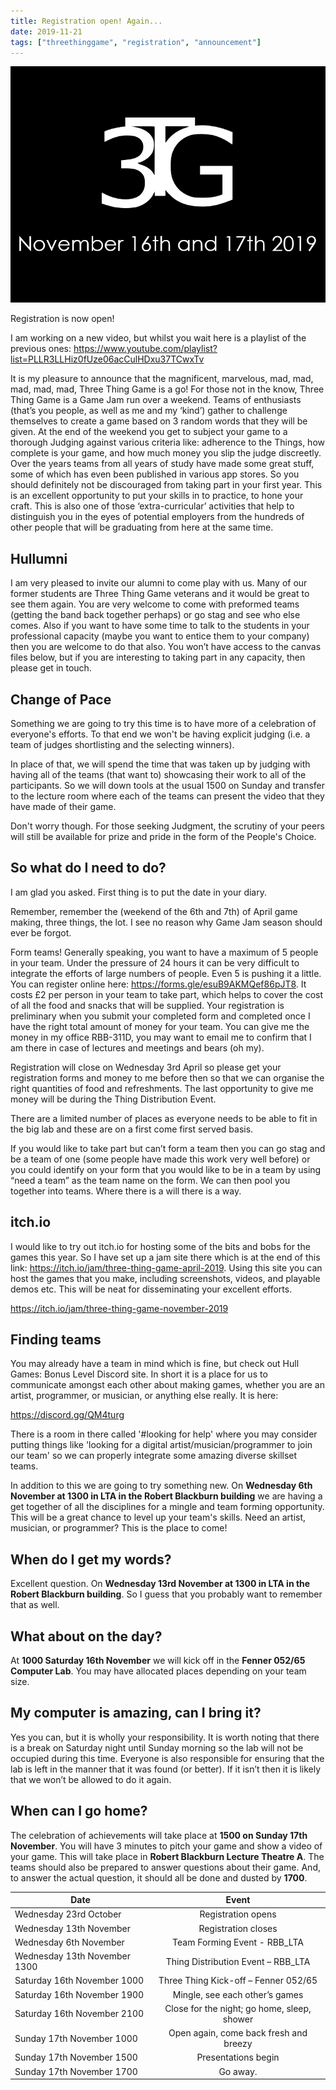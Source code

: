```yaml
---
title: Registration open! Again...
date: 2019-11-21
tags: ["threethinggame", "registration", "announcement"]
---
```

![alt text](/img/191116event/event.png "Save the date")

Registration is now open!

I am working on a new video, but whilst you wait here is a playlist of the previous ones: https://www.youtube.com/playlist?list=PLLR3LLHiz0fUze06acCulHDxu37TCwxTv


<!--more-->

It is my pleasure to announce that the magnificent, marvelous, mad, mad, mad, mad, mad, Three Thing Game is a go!
For those not in the know, Three Thing Game is a Game Jam run over a weekend. Teams of enthusiasts (that’s you people, as well as me and my ‘kind’) gather to challenge themselves to create a game based on 3 random words that they will be given. At the end of the weekend you get to subject your game to a thorough Judging against various criteria like: adherence to the Things, how complete is your game, and how much money you slip the judge discreetly.
Over the years teams from all years of study have made some great stuff, some of which has even been published in various app stores. So you should definitely not be discouraged from taking part in your first year. This is an excellent opportunity to put your skills in to practice, to hone your craft. This is also one of those ‘extra-curricular’ activities that help to distinguish you in the eyes of potential employers from the hundreds of other people that will be graduating from here at the same time. 

## Hullumni

I am very pleased to invite our alumni to come play with us. Many of our former students are Three Thing Game veterans and it would be great to see them again. You are very welcome to come with preformed teams (getting the band back together perhaps) or go stag and see who else comes. Also if you want to have some time to talk to the students in your professional capacity (maybe you want to entice them to your company) then you are welcome to do that also. You won’t have access to the canvas files below, but if you are interesting to taking part in any capacity, then please get in touch.  

## Change of Pace

Something we are going to try this time is to have more of a celebration of everyone's efforts. To that end we won't be having explicit judging (i.e. a team of judges shortlisting and the selecting winners).

In place of that, we will spend the time that was taken up by judging with having all of the teams (that want to) showcasing their work to all of the participants. So we will down tools at the usual 1500 on Sunday and transfer to the lecture room where each of the teams can present the video that they have made of their game.

Don't worry though. For those seeking Judgment, the scrutiny of your peers will still be available for prize and pride in the form of the People's Choice.

## So what do I need to do?

I am glad you asked. First thing is to put the date in your diary. 

Remember, remember the (weekend of the 6th and 7th) of April game making, three things, the lot. I see no reason why Game Jam season should ever be forgot.

Form teams! Generally speaking, you want to have a maximum of 5 people in your team. Under the pressure of 24 hours it can be very difficult to integrate the efforts of large numbers of people. Even 5 is pushing it a little. You can register online here: https://forms.gle/esuB9AKMQef86pJT8. It costs £2 per person in your team to take part, which helps to cover the cost of all the food and snacks that will be supplied. Your registration is preliminary when you submit your completed form and completed once I have the right total amount of money for your team. You can give me the money in my office RBB-311D, you may want to email me to confirm that I am there in case of lectures and meetings and bears (oh my). 

Registration will close on Wednesday 3rd April so please get your registration forms and money to me before then so that we can organise the right quantities of food and refreshments. The last opportunity to give me money will be during the Thing Distribution Event.

There are a limited number of places as everyone needs to be able to fit in the big lab and these are on a first come first served basis.

If you would like to take part but can’t form a team then you can go stag and be a team of one (some people have made this work very well before) or you could identify on your form that you would like to be in a team by using “need a team” as the team name on the form. We can then pool you together into teams. Where there is a will there is a way.

## itch.io

I would like to try out itch.io for hosting some of the bits and bobs for the games this year. So I have set up a jam site there which is at the end of this link: https://itch.io/jam/three-thing-game-april-2019. Using this site you can host the games that you make, including screenshots, videos, and playable demos etc. This will be neat for disseminating your excellent efforts.

https://itch.io/jam/three-thing-game-november-2019

## Finding teams

You may already have a team in mind which is fine, but check out Hull Games: Bonus Level Discord site. In short it is a place for us to communicate amongst each other about making games, whether you are an artist, programmer, or musician, or anything else really. It is here:

https://discord.gg/QM4turg 

There is a room in there called '#looking for help' where you may consider putting things like 'looking for a digital artist/musician/programmer to join our team' so we can properly integrate some amazing diverse skillset teams.

In addition to this we are going to try something new. On **Wednesday 6th November at 1300 in LTA in the Robert Blackburn building** we are having a get together of all the disciplines for a mingle and team forming opportunity. This will be a great chance to level up your team's skills. Need an artist, musician, or programmer? This is the place to come! 

## When do I get my words?

Excellent question. On **Wednesday 13rd November at 1300 in LTA in the Robert Blackburn building**. So I guess that you probably want to remember that as well.

## What about on the day?

At **1000 Saturday 16th November** we will kick off in the **Fenner 052/65 Computer Lab**. You may have allocated places depending on your team size.

## My computer is amazing, can I bring it?

Yes you can, but it is wholly your responsibility. It is worth noting that there is a break on Saturday night until Sunday morning so the lab will not be occupied during this time. Everyone is also responsible for ensuring that the lab is left in the manner that it was found (or better). If it isn’t then it is likely that we won’t be allowed to do it again.

## When can I go home?

The celebration of achievements will take place at **1500 on Sunday 17th November**. You will have 3 minutes to pitch your game and show a video of your game. This will take place in **Robert Blackburn Lecture Theatre A**. The teams should also be prepared to answer questions about their game.
And, to answer the actual question, it should all be done and dusted by **1700**.

| Date           | Event           |
| -------------- |:---------------:|
| Wednesday 23rd October | Registration opens |
| Wednesday 13th November | Registration closes |
| Wednesday 6th November | Team Forming Event - RBB_LTA |
| Wednesday 13th November 1300 | Thing Distribution Event – RBB_LTA |
| Saturday 16th November 1000 | Three Thing Kick-off – Fenner 052/65 |
| Saturday 16th November 1900 | Mingle, see each other’s games |
| Saturday 16th November 2100 | Close for the night; go home, sleep, shower |
| Sunday 17th November 1000 | Open again, come back fresh and breezy |
| Sunday 17th November 1500 | Presentations begin |
| Sunday 17th November 1700 | Go away. |

